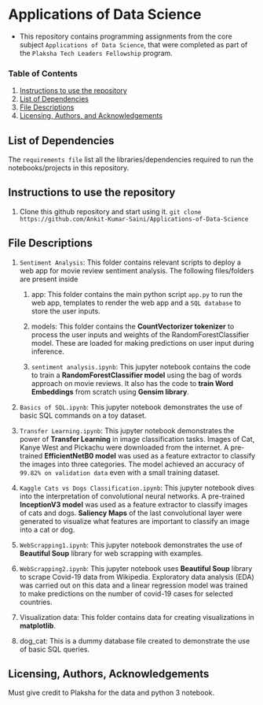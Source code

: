 # Applications of Data Science

- This repository contains programming assignments from the core subject `Applications of Data Science`, that were completed as part of the `Plaksha Tech Leaders Fellowship` program.

### Table of Contents
1. [Instructions to use the repository](#instructions)
2. [List of Dependencies](#dependency)
3. [File Descriptions](#desc)
4. [Licensing, Authors, and Acknowledgements](#licensing)


## List of Dependencies<a name="dependency"></a>
The `requirements file` list all the libraries/dependencies required to run the notebooks/projects in this repository.

## Instructions to use the repository<a name="instructions"></a>
1. Clone this github repository and start using it.
`git clone https://github.com/Ankit-Kumar-Saini/Applications-of-Data-Science`


## File Descriptions<a name="desc"></a>
1. `Sentiment Analysis`: This folder contains relevant scripts to deploy a web app for movie review sentiment analysis. The following files/folders are present inside

	1. app: This folder contains the main python script `app.py` to run the web app, templates to render the web app and a `SQL database` to store the user inputs.

	2. models: This folder contains the **CountVectorizer tokenizer** to process the user inputs and weights of the RandomForestClassifier model. These are loaded for making predictions on user input during inference.

	3. `sentiment analysis.ipynb`: This jupyter notebook contains the code to train a **RandomForestClassifier model** using the bag of words approach on movie reviews. It also has the code to **train Word Embeddings** from scratch using **Gensim library**.


2. `Basics of SQL.ipynb`: This jupyter notebook demonstrates the use of basic SQL commands on a toy dataset.


3. `Transfer Learning.ipynb`: This jupyter notebook demonstrates the power of **Transfer Learning** in image classification tasks. Images of Cat, Kanye West and Pickachu were downloaded from the internet. A pre-trained **EfficientNetB0 model** was used as a feature extractor to classify the images into three categories. The model achieved an accuracy of `99.82% on validation data` even with a small training dataset.

4. `Kaggle Cats vs Dogs Classification.ipynb`: This jupyter notebook dives into the interpretation of convolutional neural networks. A pre-trained **InceptionV3 model** was used as a feature extractor to classify images of cats and dogs. **Saliency Maps** of the last convolutional layer were generated to visualize what features are important to classify an image into a cat or dog.

5. `WebScrapping1.ipynb`: This jupyter notebook demonstrates the use of **Beautiful Soup** library for web scrapping with examples.
 

6. `WebScrapping2.ipynb`: This jupyter notebook uses **Beautiful Soup** library to scrape Covid-19 data from Wikipedia. Exploratory data analysis (EDA) was carried out on this data and a linear regression model was trained to make predictions on the number of covid-19 cases for selected countries.


7. Visualization data: This folder contains data for creating visualizations in **matplotlib**.

8. dog_cat: This is a dummy database file created to demonstrate the use of basic SQL queries.

## Licensing, Authors, Acknowledgements<a name="licensing"></a>
Must give credit to Plaksha for the data and python 3 notebook.




